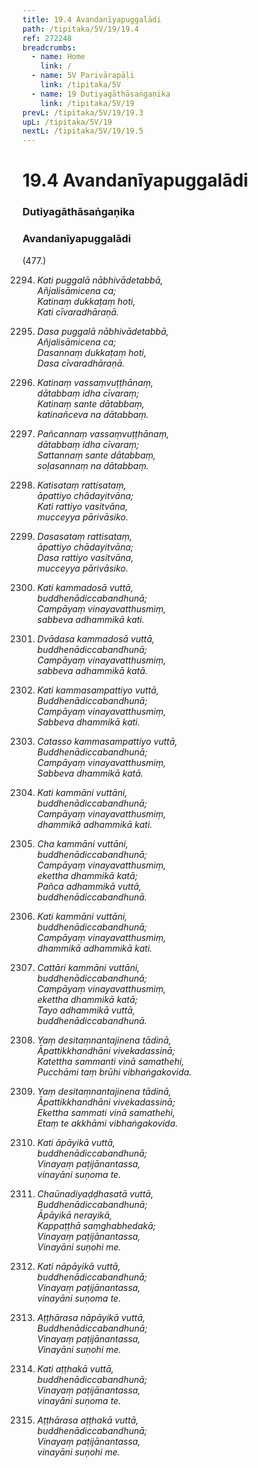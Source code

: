 ```yaml
---
title: 19.4 Avandanīyapuggalādi
path: /tipitaka/5V/19/19.4
ref: 272248
breadcrumbs:
  - name: Home
    link: /
  - name: 5V Parivārapāḷi
    link: /tipitaka/5V
  - name: 19 Dutiyagāthāsaṅgaṇika
    link: /tipitaka/5V/19
prevL: /tipitaka/5V/19/19.3
upL: /tipitaka/5V/19
nextL: /tipitaka/5V/19/19.5
---
```


# 19.4 Avandanīyapuggalādi

### Dutiyagāthāsaṅgaṇika

### Avandanīyapuggalādi

(477.)

2294. _Kati puggalā nābhivādetabbā,_  
_Añjalisāmicena ca;_  
_Katinaṃ dukkaṭaṃ hoti,_  
_Kati cīvaradhāraṇā._  


2295. _Dasa puggalā nābhivādetabbā,_  
_Añjalisāmicena ca;_  
_Dasannaṃ dukkaṭaṃ hoti,_  
_Dasa cīvaradhāraṇā._  


2296. _Katinaṃ vassaṃvuṭṭhānaṃ,_  
_dātabbaṃ idha cīvaraṃ;_  
_Katinaṃ sante dātabbaṃ,_  
_katinañceva na dātabbaṃ._  


2297. _Pañcannaṃ vassaṃvuṭṭhānaṃ,_  
_dātabbaṃ idha cīvaraṃ;_  
_Sattannaṃ sante dātabbaṃ,_  
_soḷasannaṃ na dātabbaṃ._  


2298. _Katisataṃ rattisataṃ,_  
_āpattiyo chādayitvāna;_  
_Kati rattiyo vasitvāna,_  
_mucceyya pārivāsiko._  


2299. _Dasasataṃ rattisataṃ,_  
_āpattiyo chādayitvāna;_  
_Dasa rattiyo vasitvāna,_  
_mucceyya pārivāsiko._  


2300. _Kati kammadosā vuttā,_  
_buddhenādiccabandhunā;_  
_Campāyaṃ vinayavatthusmiṃ,_  
_sabbeva adhammikā kati._  


2301. _Dvādasa kammadosā vuttā,_  
_buddhenādiccabandhunā;_  
_Campāyaṃ vinayavatthusmiṃ,_  
_sabbeva adhammikā katā._  


2302. _Kati kammasampattiyo vuttā,_  
_Buddhenādiccabandhunā;_  
_Campāyaṃ vinayavatthusmiṃ,_  
_Sabbeva dhammikā kati._  


2303. _Catasso kammasampattiyo vuttā,_  
_Buddhenādiccabandhunā;_  
_Campāyaṃ vinayavatthusmiṃ,_  
_Sabbeva dhammikā katā._  


2304. _Kati kammāni vuttāni,_  
_buddhenādiccabandhunā;_  
_Campāyaṃ vinayavatthusmiṃ,_  
_dhammikā adhammikā kati._  


2305. _Cha kammāni vuttāni,_  
_buddhenādiccabandhunā;_  
_Campāyaṃ vinayavatthusmiṃ,_  
_ekettha dhammikā katā;_  
_Pañca adhammikā vuttā,_  
_buddhenādiccabandhunā._  


2306. _Kati kammāni vuttāni,_  
_buddhenādiccabandhunā;_  
_Campāyaṃ vinayavatthusmiṃ,_  
_dhammikā adhammikā kati._  


2307. _Cattāri kammāni vuttāni,_  
_buddhenādiccabandhunā;_  
_Campāyaṃ vinayavatthusmiṃ,_  
_ekettha dhammikā katā;_  
_Tayo adhammikā vuttā,_  
_buddhenādiccabandhunā._  


2308. _Yaṃ desitaṃnantajinena tādinā,_  
_Āpattikkhandhāni vivekadassinā;_  
_Katettha sammanti vinā samathehi,_  
_Pucchāmi taṃ brūhi vibhaṅgakovida._  


2309. _Yaṃ desitaṃnantajinena tādinā,_  
_Āpattikkhandhāni vivekadassinā;_  
_Ekettha sammati vinā samathehi,_  
_Etaṃ te akkhāmi vibhaṅgakovida._  


2310. _Kati āpāyikā vuttā,_  
_buddhenādiccabandhunā;_  
_Vinayaṃ paṭijānantassa,_  
_vinayāni suṇoma te._  


2311. _Chaūnadiyaḍḍhasatā vuttā,_  
_Buddhenādiccabandhunā;_  
_Āpāyikā nerayikā,_  
_Kappaṭṭhā saṃghabhedakā;_  
_Vinayaṃ paṭijānantassa,_  
_Vinayāni suṇohi me._  


2312. _Kati nāpāyikā vuttā,_  
_buddhenādiccabandhunā;_  
_Vinayaṃ paṭijānantassa,_  
_vinayāni suṇoma te._  


2313. _Aṭṭhārasa nāpāyikā vuttā,_  
_Buddhenādiccabandhunā;_  
_Vinayaṃ paṭijānantassa,_  
_Vinayāni suṇohi me._  


2314. _Kati aṭṭhakā vuttā,_  
_buddhenādiccabandhunā;_  
_Vinayaṃ paṭijānantassa,_  
_vinayāni suṇoma te._  


2315. _Aṭṭhārasa aṭṭhakā vuttā,_  
_buddhenādiccabandhunā;_  
_Vinayaṃ paṭijānantassa,_  
_vinayāni suṇohi me._  



